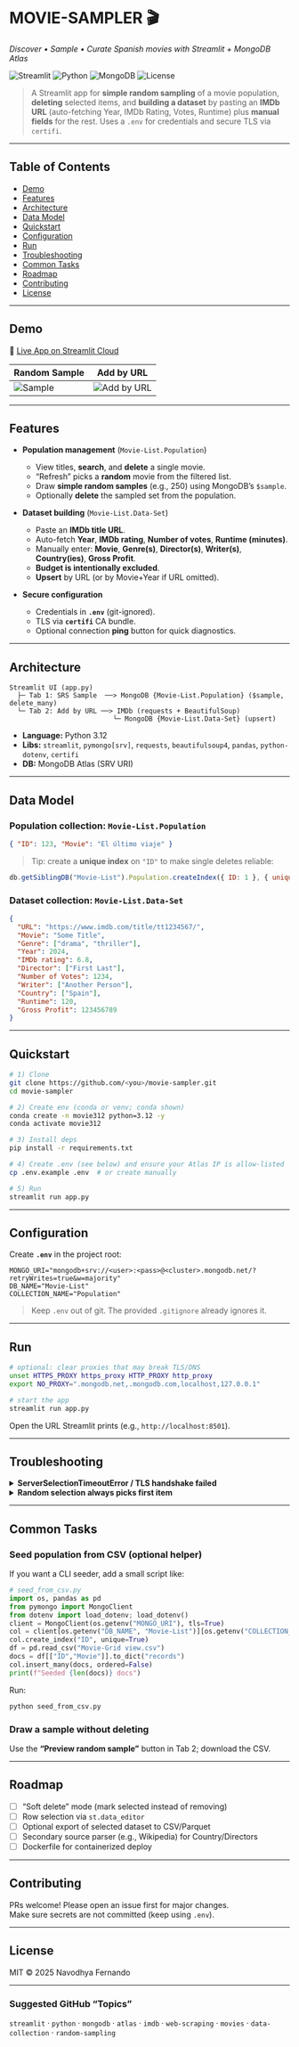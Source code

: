 # MOVIE-SAMPLER 🎬  
_Discover • Sample • Curate Spanish movies with Streamlit + MongoDB Atlas_

![Streamlit](https://img.shields.io/badge/Streamlit-app-red)
![Python](https://img.shields.io/badge/Python-3.12-blue)
![MongoDB](https://img.shields.io/badge/MongoDB-Atlas-brightgreen)
![License](https://img.shields.io/badge/License-MIT-black)

> A Streamlit app for **simple random sampling** of a movie population, **deleting** selected items, and **building a dataset** by pasting an **IMDb URL** (auto-fetching Year, IMDb Rating, Votes, Runtime) plus **manual fields** for the rest. Uses a `.env` for credentials and secure TLS via `certifi`.

---

## Table of Contents
- [Demo](#demo)
- [Features](#features)
- [Architecture](#architecture)
- [Data Model](#data-model)
- [Quickstart](#quickstart)
- [Configuration](#configuration)
- [Run](#run)
- [Troubleshooting](#troubleshooting)
- [Common Tasks](#common-tasks)
- [Roadmap](#roadmap)
- [Contributing](#contributing)
- [License](#license)

---

## Demo

🚀 [Live App on Streamlit Cloud](https://movie-sampler.streamlit.app)

| Random Sample | Add by URL |
|---|---|
| ![Sample](docs/img/Sampling-Page.png) | ![Add by URL](docs/img/Data-Entry.png) |

---

## Features

- **Population management** (`Movie-List.Population`)
  - View titles, **search**, and **delete** a single movie.
  - “Refresh” picks a **random** movie from the filtered list.
  - Draw **simple random samples** (e.g., 250) using MongoDB’s `$sample`.
  - Optionally **delete** the sampled set from the population.

- **Dataset building** (`Movie-List.Data-Set`)
  - Paste an **IMDb title URL**.
  - Auto-fetch **Year**, **IMDb rating**, **Number of votes**, **Runtime (minutes)**.
  - Manually enter: **Movie**, **Genre(s)**, **Director(s)**, **Writer(s)**, **Country(ies)**, **Gross Profit**.
  - **Budget is intentionally excluded**.
  - **Upsert** by URL (or by Movie+Year if URL omitted).

- **Secure configuration**
  - Credentials in **`.env`** (git-ignored).
  - TLS via **`certifi`** CA bundle.
  - Optional connection **ping** button for quick diagnostics.

---

## Architecture

```
Streamlit UI (app.py)
  ├─ Tab 1: SRS Sample  ──> MongoDB {Movie-List.Population} ($sample, delete_many)
  └─ Tab 2: Add by URL ──> IMDb (requests + BeautifulSoup)
                          └─ MongoDB {Movie-List.Data-Set} (upsert)
```

- **Language:** Python 3.12  
- **Libs:** `streamlit`, `pymongo[srv]`, `requests`, `beautifulsoup4`, `pandas`, `python-dotenv`, `certifi`  
- **DB:** MongoDB Atlas (SRV URI)

---

## Data Model

### Population collection: `Movie-List.Population`
```json
{ "ID": 123, "Movie": "El último viaje" }
```

> Tip: create a **unique index** on `"ID"` to make single deletes reliable:
```js
db.getSiblingDB("Movie-List").Population.createIndex({ ID: 1 }, { unique: true })
```

### Dataset collection: `Movie-List.Data-Set`
```json
{
  "URL": "https://www.imdb.com/title/tt1234567/",
  "Movie": "Some Title",
  "Genre": ["drama", "thriller"],
  "Year": 2024,
  "IMDb rating": 6.8,
  "Director": ["First Last"],
  "Number of Votes": 1234,
  "Writer": ["Another Person"],
  "Country": ["Spain"],
  "Runtime": 120,
  "Gross Profit": 123456789
}
```

---

## Quickstart

```bash
# 1) Clone
git clone https://github.com/<you>/movie-sampler.git
cd movie-sampler

# 2) Create env (conda or venv; conda shown)
conda create -n movie312 python=3.12 -y
conda activate movie312

# 3) Install deps
pip install -r requirements.txt

# 4) Create .env (see below) and ensure your Atlas IP is allow-listed
cp .env.example .env  # or create manually

# 5) Run
streamlit run app.py
```

---

## Configuration

Create **`.env`** in the project root:

```env
MONGO_URI="mongodb+srv://<user>:<pass>@<cluster>.mongodb.net/?retryWrites=true&w=majority"
DB_NAME="Movie-List"
COLLECTION_NAME="Population"
```

> Keep `.env` out of git. The provided `.gitignore` already ignores it.

---

## Run

```bash
# optional: clear proxies that may break TLS/DNS
unset HTTPS_PROXY https_proxy HTTP_PROXY http_proxy
export NO_PROXY=".mongodb.net,.mongodb.com,localhost,127.0.0.1"

# start the app
streamlit run app.py
```

Open the URL Streamlit prints (e.g., `http://localhost:8501`).

---

## Troubleshooting

<details>
<summary><b>ServerSelectionTimeoutError / TLS handshake failed</b></summary>

1. **Allowlist IP** in Atlas → Network Access. For a quick test, allow `0.0.0.0/0` (then restrict).  
2. Ensure SRV + CA deps in the **same env**:
   ```bash
   pip install --upgrade "pymongo[srv]>=4.7.2" dnspython certifi
   conda install -y openssl ca-certificates certifi
   python -c "import ssl; print(ssl.OPENSSL_VERSION)"  # TLS 1.2+ required
   ```
3. **Disable proxies / SSL inspection** temporarily (or try a mobile hotspot):
   ```bash
   unset HTTPS_PROXY https_proxy HTTP_PROXY http_proxy
   export NO_PROXY=".mongodb.net,.mongodb.com,localhost,127.0.0.1"
   ```
4. Copy a **fresh SRV URI** from Atlas (Drivers → “Connect your application”).  
5. Try the **non-SRV** connection string from Atlas if DNS is blocked.  
6. In the app, click **🔌 Test Atlas connection** to verify.
</details>

<details>
<summary><b>Random selection always picks first item</b></summary>
We persist `selected_id` in `st.session_state` and pick a random ID when there’s no valid selection (or on “Refresh”). If you still see the first item, ensure you’re on the latest `app.py` in this repo.
</details>

---

## Common Tasks

### Seed population from CSV (optional helper)
If you want a CLI seeder, add a small script like:

```python
# seed_from_csv.py
import os, pandas as pd
from pymongo import MongoClient
from dotenv import load_dotenv; load_dotenv()
client = MongoClient(os.getenv("MONGO_URI"), tls=True)
col = client[os.getenv("DB_NAME", "Movie-List")][os.getenv("COLLECTION_NAME", "Population")]
col.create_index("ID", unique=True)
df = pd.read_csv("Movie-Grid view.csv")
docs = df[["ID","Movie"]].to_dict("records")
col.insert_many(docs, ordered=False)
print(f"Seeded {len(docs)} docs")
```

Run:
```bash
python seed_from_csv.py
```

### Draw a sample without deleting
Use the **“Preview random sample”** button in Tab 2; download the CSV.

---

## Roadmap
- [ ] “Soft delete” mode (mark selected instead of removing)  
- [ ] Row selection via `st.data_editor`  
- [ ] Optional export of selected dataset to CSV/Parquet  
- [ ] Secondary source parser (e.g., Wikipedia) for Country/Directors  
- [ ] Dockerfile for containerized deploy  

---

## Contributing
PRs welcome! Please open an issue first for major changes.  
Make sure secrets are not committed (keep using `.env`).

---

## License
MIT © 2025 Navodhya Fernando

---

### Suggested GitHub “Topics”
`streamlit` · `python` · `mongodb` · `atlas` · `imdb` · `web-scraping` · `movies` · `data-collection` · `random-sampling`
